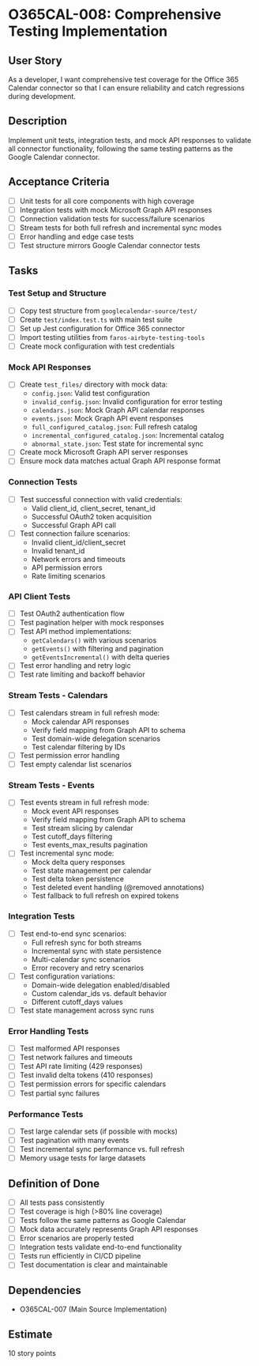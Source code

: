 # O365CAL-008: Comprehensive Testing Implementation

## User Story
As a developer, I want comprehensive test coverage for the Office 365 Calendar connector so that I can ensure reliability and catch regressions during development.

## Description
Implement unit tests, integration tests, and mock API responses to validate all connector functionality, following the same testing patterns as the Google Calendar connector.

## Acceptance Criteria
- [ ] Unit tests for all core components with high coverage
- [ ] Integration tests with mock Microsoft Graph API responses
- [ ] Connection validation tests for success/failure scenarios
- [ ] Stream tests for both full refresh and incremental sync modes
- [ ] Error handling and edge case tests
- [ ] Test structure mirrors Google Calendar connector tests

## Tasks
### Test Setup and Structure
- [ ] Copy test structure from `googlecalendar-source/test/`
- [ ] Create `test/index.test.ts` with main test suite
- [ ] Set up Jest configuration for Office 365 connector
- [ ] Import testing utilities from `faros-airbyte-testing-tools`
- [ ] Create mock configuration with test credentials

### Mock API Responses
- [ ] Create `test_files/` directory with mock data:
  - `config.json`: Valid test configuration
  - `invalid_config.json`: Invalid configuration for error testing
  - `calendars.json`: Mock Graph API calendar responses
  - `events.json`: Mock Graph API event responses
  - `full_configured_catalog.json`: Full refresh catalog
  - `incremental_configured_catalog.json`: Incremental catalog
  - `abnormal_state.json`: Test state for incremental sync
- [ ] Create mock Microsoft Graph API server responses
- [ ] Ensure mock data matches actual Graph API response format

### Connection Tests
- [ ] Test successful connection with valid credentials:
  - Valid client_id, client_secret, tenant_id
  - Successful OAuth2 token acquisition
  - Successful Graph API call
- [ ] Test connection failure scenarios:
  - Invalid client_id/client_secret
  - Invalid tenant_id
  - Network errors and timeouts
  - API permission errors
  - Rate limiting scenarios

### API Client Tests
- [ ] Test OAuth2 authentication flow
- [ ] Test pagination helper with mock responses
- [ ] Test API method implementations:
  - `getCalendars()` with various scenarios
  - `getEvents()` with filtering and pagination
  - `getEventsIncremental()` with delta queries
- [ ] Test error handling and retry logic
- [ ] Test rate limiting and backoff behavior

### Stream Tests - Calendars
- [ ] Test calendars stream in full refresh mode:
  - Mock calendar API responses
  - Verify field mapping from Graph API to schema
  - Test domain-wide delegation scenarios
  - Test calendar filtering by IDs
- [ ] Test permission error handling
- [ ] Test empty calendar list scenarios

### Stream Tests - Events
- [ ] Test events stream in full refresh mode:
  - Mock event API responses
  - Verify field mapping from Graph API to schema
  - Test stream slicing by calendar
  - Test cutoff_days filtering
  - Test events_max_results pagination
- [ ] Test incremental sync mode:
  - Mock delta query responses
  - Test state management per calendar
  - Test delta token persistence
  - Test deleted event handling (@removed annotations)
  - Test fallback to full refresh on expired tokens

### Integration Tests
- [ ] Test end-to-end sync scenarios:
  - Full refresh sync for both streams
  - Incremental sync with state persistence
  - Multi-calendar sync scenarios
  - Error recovery and retry scenarios
- [ ] Test configuration variations:
  - Domain-wide delegation enabled/disabled
  - Custom calendar_ids vs. default behavior
  - Different cutoff_days values
- [ ] Test state management across sync runs

### Error Handling Tests
- [ ] Test malformed API responses
- [ ] Test network failures and timeouts
- [ ] Test API rate limiting (429 responses)
- [ ] Test invalid delta tokens (410 responses)
- [ ] Test permission errors for specific calendars
- [ ] Test partial sync failures

### Performance Tests
- [ ] Test large calendar sets (if possible with mocks)
- [ ] Test pagination with many events
- [ ] Test incremental sync performance vs. full refresh
- [ ] Memory usage tests for large datasets

## Definition of Done
- [ ] All tests pass consistently
- [ ] Test coverage is high (>80% line coverage)
- [ ] Tests follow the same patterns as Google Calendar
- [ ] Mock data accurately represents Graph API responses
- [ ] Error scenarios are properly tested
- [ ] Integration tests validate end-to-end functionality
- [ ] Tests run efficiently in CI/CD pipeline
- [ ] Test documentation is clear and maintainable

## Dependencies
- O365CAL-007 (Main Source Implementation)

## Estimate
10 story points